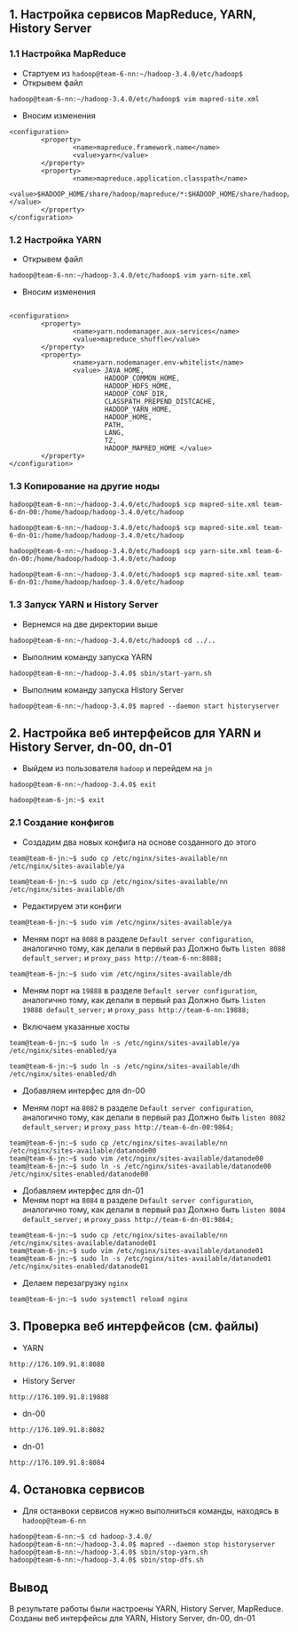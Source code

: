 ## 1. Настройка сервисов MapReduce, YARN, History Server
### 1.1 Настройка MapReduce
- Стартуем из `hadoop@team-6-nn:~/hadoop-3.4.0/etc/hadoop$` 
- Открывем файл
```
hadoop@team-6-nn:~/hadoop-3.4.0/etc/hadoop$ vim mapred-site.xml
```
- Вносим изменения
```
<configuration>
        <property>
                <name>mapreduce.framework.name</name>
                <value>yarn</value>
        </property>
        <property>
                <name>mapreduce.application.classpath</name>
                <value>$HADOOP_HOME/share/hadoop/mapreduce/*:$HADOOP_HOME/share/hadoop/mapreduce/lib/*</value>
        </property>
</configuration>
```
### 1.2 Настройка YARN
- Открывем файл
```
hadoop@team-6-nn:~/hadoop-3.4.0/etc/hadoop$ vim yarn-site.xml 
```
- Вносим изменения
```

<configuration>
        <property>
                <name>yarn.nodemanager.aux-services</name>
                <value>mapreduce_shuffle</value>
        </property>
        <property>
                <name>yarn.nodemanager.env-whitelist</name>
                <value> JAVA_HOME,
                        HADOOP_COMMON_HOME,
                        HADOOP_HDFS_HOME,
                        HADOOP_CONF_DIR,
                        CLASSPATH_PREPEND_DISTCACHE,
                        HADOOP_YARN_HOME,
                        HADOOP_HOME,
                        PATH,
                        LANG,
                        TZ,
                        HADOOP_MAPRED_HOME </value>
        </property>
</configuration>
```
### 1.3 Копирование на другие ноды
```
hadoop@team-6-nn:~/hadoop-3.4.0/etc/hadoop$ scp mapred-site.xml team-6-dn-00:/home/hadoop/hadoop-3.4.0/etc/hadoop
```
```
hadoop@team-6-nn:~/hadoop-3.4.0/etc/hadoop$ scp mapred-site.xml team-6-dn-01:/home/hadoop/hadoop-3.4.0/etc/hadoop
```
```
hadoop@team-6-nn:~/hadoop-3.4.0/etc/hadoop$ scp yarn-site.xml team-6-dn-00:/home/hadoop/hadoop-3.4.0/etc/hadoop
```
```
hadoop@team-6-nn:~/hadoop-3.4.0/etc/hadoop$ scp mapred-site.xml team-6-dn-01:/home/hadoop/hadoop-3.4.0/etc/hadoop
```
### 1.3 Запуск YARN и History Server

- Вернемся на две директории выше
```
hadoop@team-6-nn:~/hadoop-3.4.0/etc/hadoop$ cd ../..
```
- Выполним команду запуска YARN
```
hadoop@team-6-nn:~/hadoop-3.4.0$ sbin/start-yarn.sh
```

- Выполним команду запуска History Server
```
hadoop@team-6-nn:~/hadoop-3.4.0$ mapred --daemon start historyserver
```
## 2. Настройка веб интерфейсов для YARN и History Server, dn-00, dn-01
- Выйдем из пользователя `hadoop` и перейдем на `jn`
```
hadoop@team-6-nn:~/hadoop-3.4.0$ exit
```
```
hadoop@team-6-jn:~$ exit
```
### 2.1 Создание конфигов
- Создадим два новых конфига на основе созданного до этого

```
team@team-6-jn:~$ sudo cp /etc/nginx/sites-available/nn /etc/nginx/sites-available/ya
```
```
team@team-6-jn:~$ sudo cp /etc/nginx/sites-available/nn /etc/nginx/sites-available/dh
```

- Редактируем эти конфиги
```
team@team-6-jn:~$ sudo vim /etc/nginx/sites-available/ya
```
- Меням порт на `8088` в разделе `Default server configuration`, аналогично тому, как делали в первый раз
Должно быть `listen 8088 default_server;` и `proxy_pass http://team-6-nn:8088;`

```
team@team-6-jn:~$ sudo vim /etc/nginx/sites-available/dh
```
- Меням порт на `19888` в разделе `Default server configuration`, аналогично тому, как делали в первый раз
Должно быть `listen 19888 default_server;` и `proxy_pass http://team-6-nn:19888;`

- Включаем указанные хосты

```
team@team-6-jn:~$ sudo ln -s /etc/nginx/sites-available/ya /etc/nginx/sites-enabled/ya
```
```
team@team-6-jn:~$ sudo ln -s /etc/nginx/sites-available/dh /etc/nginx/sites-enabled/dh
```

- Добавляем интерфес для dn-00

- Меням порт на `8082` в разделе `Default server configuration`, аналогично тому, как делали в первый раз
Должно быть `listen 8082 default_server;` и `proxy_pass http://team-6-dn-00:9864;
`

```
team@team-6-jn:~$ sudo cp /etc/nginx/sites-available/nn /etc/nginx/sites-available/datanode00
team@team-6-jn:~$ sudo vim /etc/nginx/sites-available/datanode00
team@team-6-jn:~$ sudo ln -s /etc/nginx/sites-available/datanode00 /etc/nginx/sites-enabled/datanode00
```

- Добавляем интерфес для dn-01
- Меням порт на `8084` в разделе `Default server configuration`, аналогично тому, как делали в первый раз
Должно быть `listen 8084 default_server;` и `proxy_pass http://team-6-dn-01:9864;
`

```
team@team-6-jn:~$ sudo cp /etc/nginx/sites-available/nn /etc/nginx/sites-available/datanode01
team@team-6-jn:~$ sudo vim /etc/nginx/sites-available/datanode01
team@team-6-jn:~$ sudo ln -s /etc/nginx/sites-available/datanode01 /etc/nginx/sites-enabled/datanode01
```

- Делаем перезагрузку `nginx`
```
team@team-6-jn:~$ sudo systemctl reload nginx
```

## 3. Проверка веб интерфейсов (см. файлы)
- YARN
```
http://176.109.91.8:8088
```
- History Server
```
http://176.109.91.8:19888
```
- dn-00
```
http://176.109.91.8:8082
```
- dn-01
```
http://176.109.91.8:8084
```

## 4. Остановка сервисов
- Для останвоки сервисов нужно выполниться команды, находясь в `hadoop@team-6-nn`

```
hadoop@team-6-nn:~$ cd hadoop-3.4.0/
hadoop@team-6-nn:~/hadoop-3.4.0$ mapred --daemon stop historyserver
hadoop@team-6-nn:~/hadoop-3.4.0$ sbin/stop-yarn.sh
hadoop@team-6-nn:~/hadoop-3.4.0$ sbin/stop-dfs.sh
```

## Вывод

В результате работы были настроены YARN, History Server, MapReduce. Созданы веб интерфейсы для YARN, History Server, dn-00, dn-01